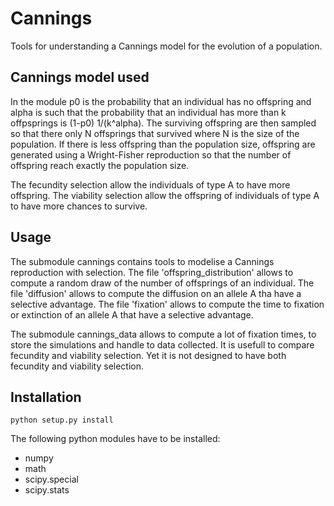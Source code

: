 # Cannings

Tools for understanding a Cannings model for the evolution of a population.

## Cannings model used

In the module p0 is the probability that an individual has no offspring and alpha is such that the probability that an individual has more than k offpsprings is (1-p0) 1/(k^alpha).
The surviving offspring are then sampled so that there only N offsprings that survived where N is the size of the population. If there is less offspring than the population size, offspring are generated using a Wright-Fisher reproduction so that the number of offspring reach exactly the population size.

The fecundity selection allow the individuals of type A to have more offspring.
The viability selection allow the offspring of individuals of type A to have more chances to survive.

## Usage

The submodule cannings contains tools to modelise a Cannings reproduction with selection.
The file 'offspring_distribution' allows to compute a random draw of the number of offsprings of an individual.
The file 'diffusion' allows to compute the diffusion on an allele A tha have a selective advantage.
The file 'fixation' allows to compute the time to fixation or extinction of an allele A that have a selective advantage.

The submodule cannings_data allows to compute a lot of fixation times, to store the simulations and handle to data collected.
It is usefull to compare fecundity and viability selection. Yet it is not designed to have both fecundity and viability selection.

## Installation

`python setup.py install`

The following python modules have to be installed:
- numpy
- math
- scipy.special
- scipy.stats
